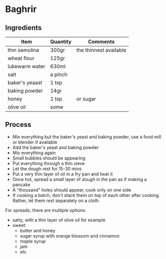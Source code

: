 # Baghrir

## Ingredients

| Item           | Quantity | Comments               |
|----------------|----------|------------------------|
| thin semolina  | 300gr    | the thinnest available |
| wheat flour    | 125gr    |                        |
| lukewarm water | 630ml    |                        |
| salt           | a pinch  |                        |
| baker's yeaast | 1 tsp    |                        |
| baking powder  | 14gr     |                        |
| honey          | 1 tsp    | or sugar               |
| olive oil      | some     |                        |

## Process

- Mix everything but the baker's yeast and baking powder, use a food mill or blender if available
- Add the baker's yeast and baking powder
- Mix everything again
- Small bubbles should be appearing
- Put everything through a thin sieve
- Let the dough rest for 15-30 mins
- Put a very thin layer of oil in a fry pan and heat it
- Once hot, spread a small layer of dough in the pan as if making a pancake
- A "thousand" holes should appear, cook only on one side
- If cooking a batch, don't stack them on top of each other after cooking. Rather, let them rest
separately on a cloth.

For spreads, there are multiple options:
- salty, with a thin layer of olive oil for example
- sweet:
  - butter and honey
  - sugar syrup with orange blossom and cinnamon
  - maple syrup
  - jam
  - etc
